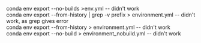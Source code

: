 conda env export --no-builds >env.yml -- didn't work  
conda env export --from-history | grep -v prefix > environment.yml -- didn't work, as grep gives error  
conda env export --from-history > environment.yml -- didn't work   
conda env export --no-build > environment_nobuild.yml -- didn't work  
